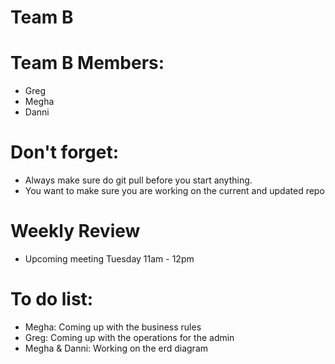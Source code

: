 # Team B

Team B Members:
=================
* Greg
* Megha
* Danni


Don't forget:
=================
<!--ts-->
*  Always make sure do git pull before you start anything.
*  You want to make sure you are working on the current and updated repo

Weekly Review
=================
<!--ts-->
* Upcoming meeting Tuesday 11am - 12pm

To do list:
=================
<!--ts-->
*  Megha: Coming up with the business rules
*  Greg:  Coming up with the operations for the admin
*  Megha & Danni: Working on the erd diagram
